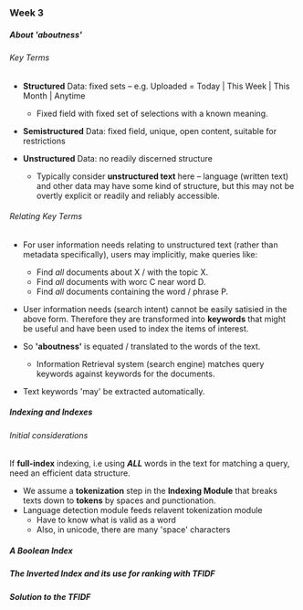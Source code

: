 ### Week 3



##### About 'aboutness'



###### Key Terms

- **Structured** Data: fixed sets – e.g. Uploaded = Today | This Week | This Month | Anytime
  - Fixed field with fixed set of selections with a known meaning. 

- **Semistructured** Data: fixed field, unique, open content, suitable for restrictions

- **Unstructured** Data: no readily discerned structure
  - Typically consider **unstructured text** here – language (written text) and other data may have some kind of structure, but this may not be overtly explicit or readily and reliably accessible.



###### Relating Key Terms

- For user information needs relating to unstructured text (rather than metadata specifically), users may implicitly, make queries like: 

  - Find *all* documents about X / with the topic X.
  - Find *all* documents with worc C near word D.
  - Find *all* documents containing the word / phrase P.

- User information needs (search intent) cannot be easily satisied in the above form. Therefore they are transformed into **keywords** that might be useful and have been used to index the items of interest.

- So **'aboutness'** is equated / translated to the words of the text.

  - Information Retrieval system (search engine) matches query keywords against keywords for the documents.

- Text keywords 'may' be extracted automatically.

  

##### Indexing and Indexes

###### Initial considerations

If **full-index** indexing, i.e using  ***ALL*** words in the text for matching a query, need an efficient data structure.

- We assume a **tokenization** step in the **Indexing Module** that breaks texts down to **tokens** by spaces and punctionation.
- Language detection module feeds relavent tokenization module
  - Have to know what is valid as a word
  - Also, in unicode, there are many 'space' characters



##### A Boolean Index



##### The Inverted Index and its use for ranking with TFIDF



##### Solution to the TFIDF